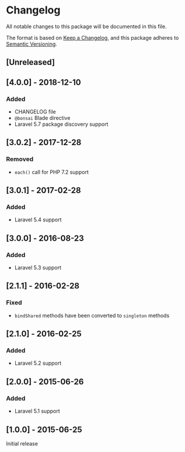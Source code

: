 # Changelog
All notable changes to this package will be documented in this file.

The format is based on [Keep a Changelog](https://keepachangelog.com/en/1.0.0/),
and this package adheres to [Semantic Versioning](https://semver.org/spec/v2.0.0.html).

## [Unreleased]

## [4.0.0] - 2018-12-10
### Added
- CHANGELOG file
- `@bonsai` Blade directive
- Laravel 5.7 package discovery support

## [3.0.2] - 2017-12-28
### Removed
- `each()` call for PHP 7.2 support

## [3.0.1] - 2017-02-28
### Added
- Laravel 5.4 support

## [3.0.0] - 2016-08-23
### Added
- Laravel 5.3 support

## [2.1.1] - 2016-02-28
### Fixed
- `bindShared` methods have been converted to `singleton` methods

## [2.1.0] - 2016-02-25
### Added
- Laravel 5.2 support

## [2.0.0] - 2015-06-26
### Added
- Laravel 5.1 support

## [1.0.0] - 2015-06-25
Initial release